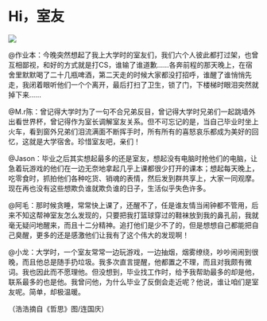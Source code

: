 # Hi，室友

![](http://www.yilinzazhi.com/images/yili/yili201313/yili20131320-1-l.jpg)

@作业本：今晚突然想起了我上大学时的室友们，我们六个人彼此都打过架，也曾互相鄙视，和好的方式就是打CS，谁输了谁道歉……各奔前程的那天晚上，在宿舍里默默喝了二十几瓶啤酒，第二天走的时候大家都没打招呼，谁醒了谁悄悄先走，我闭着眼听他们一个个离开，最后打扫了卫生，锁了门，下楼梯时眼泪突然就掉下来…… 

@M.r陈：曾记得大学时为了一句不合兄弟反目，曾记得大学时兄弟们一起跳墙外出看世界杯，曾记得作为室长调解室友关系。但不可忘记的是，当自己毕业时坐上火车，看到窗外兄弟们泪流满面不断挥手时，所有所有的喜怒哀乐都成为美好的回忆，这就是大学宿舍。珍惜室友吧，亲们！ 

@Jason：毕业之后其实想起最多的还是室友，想起没有电脑时抢他们的电脑，让急着玩游戏的他们在一边无奈地拿起几乎上课都很少打开的课本；想起每天晚上，吃零食时，抓拍他们各种吃货、销魂的表情，然后发到群共享上，大家一同观摩。现在再也没有这些想欺负谁就欺负谁的日子，生活似乎失色许多。 

@阿毛：那时候贪睡，常常快上课了，还醒不了，任是谁友情当闹钟都不管用，后来不知这帮神室友怎么发现的，只要把我打篮球穿过的鞋袜放到我的鼻孔前，我就毫无疑问地醒来，而且十二分精神。追打他们是少不了的，但是想想自己都能把自己臭醒，更多的还是感激他们让我有了这个伟大的发现啊！ 

@小龙：大学时，一个室友常常一边玩游戏，一边抽烟，烟雾缭绕，吵吵闹闹到很晚，而且他总是随手扔垃圾。我多次直言提醒，他都置之不理，而且对我颇有微词。我也因此而不愿理他。但没想到，毕业找工作时，给予我帮助最多的却是他，联系最多的也是他。我曾问他，为什么毕业了反倒会走近呢？他说，谁让咱们是室友呢。简单，却极温暖。 

（浩浩摘自《哲思》图/连国庆）